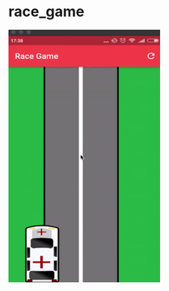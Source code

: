 # race_game

<img src="https://github.com/raj2611/2d-Race-game./blob/master/race-game.gif" align="left" height="500" width="300" >
